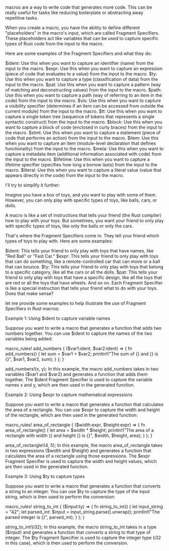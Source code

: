 macros are a way to write code that generates more code. This can be really useful for tasks like reducing boilerplate or abstracting away repetitive tasks.

When you create a macro, you have the ability to define different "placeholders" in the macro's input, which are called Fragment Specifiers. These placeholders act like variables that can be used to capture specific types of Rust code from the input to the macro.

Here are some examples of the Fragment Specifiers and what they do:


$ident: Use this when you want to capture an identifier (name) from the input to the macro.
$expr: Use this when you want to capture an expression (piece of code that evaluates to a value) from the input to the macro.
$ty: Use this when you want to capture a type (classification of data) from the input to the macro.
$pat: Use this when you want to capture a pattern (way of matching and deconstructing values) from the input to the macro.
$path: Use this when you want to capture a path (way of referring to an item in the code) from the input to the macro.
$vis: Use this when you want to capture a visibility specifier (determines if an item can be accessed from outside the current module) from the input to the macro.
$tt: Use this when you want to capture a single token tree (sequence of tokens that represents a single syntactic construct) from the input to the macro.
$block: Use this when you want to capture a block of code (enclosed in curly braces) from the input to the macro.
$stmt: Use this when you want to capture a statement (piece of code that performs an action) from the input to the macro.
$item: Use this when you want to capture an item (module-level declaration that defines functionality) from the input to the macro.
$meta: Use this when you want to capture a metadata item (additional information associated with code) from the input to the macro.
$lifetime: Use this when you want to capture a lifetime specifier (specifies how long a borrow lasts) from the input to the macro.
$literal: Use this when you want to capture a literal value (value that appears directly in the code) from the input to the macro.


I'll try to simplify it further:

 Imagine you have a box of toys, and you want to play with some of them. However, you can only play with specific types of toys, like balls, cars, or dolls.

A macro is like a set of instructions that tells your friend (the Rust compiler) how to play with your toys. But sometimes, you want your friend to only play with specific types of toys, like only the balls or only the cars.

That's where the Fragment Specifiers come in. They tell your friend which types of toys to play with. Here are some examples:

$ident: This tells your friend to only play with toys that have names, like "Red Ball" or "Fast Car."
$expr: This tells your friend to only play with toys that can do something, like a remote-controlled car that can move or a ball that can bounce.
$ty: This tells your friend to only play with toys that belong to a specific category, like all the cars or all the dolls.
$pat: This tells your friend to only play with toys that have a specific design, like all the toys that are red or all the toys that have wheels.
And so on. Each Fragment Specifier is like a special instruction that tells your friend what to do with your toys. Does that make sense?



let me provide some examples to help illustrate the use of Fragment Specifiers in Rust macros:

Example 1: Using $ident to capture variable names

Suppose you want to write a macro that generates a function that adds two numbers together. You can use $ident to capture the names of the two variables being added:


macro_rules! add_numbers {
    ($var1:ident, $var2:ident) => {
        fn add_numbers() {
            let sum = $var1 + $var2;
            println!("The sum of {} and {} is {}", $var1, $var2, sum);
        }
    };
}

add_numbers!(x, y);
In this example, the macro add_numbers takes in two variables ($var1 and $var2) and generates a function that adds them together. The $ident Fragment Specifier is used to capture the variable names x and y, which are then used in the generated function.

Example 2: Using $expr to capture mathematical expressions

Suppose you want to write a macro that generates a function that calculates the area of a rectangle. You can use $expr to capture the width and height of the rectangle, which are then used in the generated function:


macro_rules! area_of_rectangle {
    ($width:expr, $height:expr) => {
        fn area_of_rectangle() {
            let area = $width * $height;
            println!("The area of a rectangle with width {} and height {} is {}", $width, $height, area);
        }
    };
}

area_of_rectangle!(4, 5);
In this example, the macro area_of_rectangle takes in two expressions ($width and $height) and generates a function that calculates the area of a rectangle using those expressions. The $expr Fragment Specifier is used to capture the width and height values, which are then used in the generated function.

Example 3: Using $ty to capture types

Suppose you want to write a macro that generates a function that converts a string to an integer. You can use $ty to capture the type of the input string, which is then used to perform the conversion:


macro_rules! string_to_int {
    ($input:ty) => {
        fn string_to_int() {
            let input_string = "42";
            let parsed_int: $input = input_string.parse().unwrap();
            println!("The parsed integer is {}", parsed_int);
        }
    };
}

string_to_int!(i32);
In this example, the macro string_to_int takes in a type ($input) and generates a function that converts a string to that type of integer. The $ty Fragment Specifier is used to capture the integer type (i32 in this case), which is then used to perform the conversion.